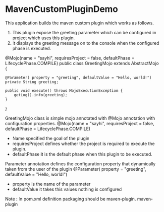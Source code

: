 # MavenCustomPluginDemo
This application builds the maven custom plugin which works as follows.

1. This plugin expose the greeting parameter which can be configured in project which uses this plugin.
2. It displays the greeting message on to the console when the configured phase is executed.

@Mojo(name = "sayhi", requiresProject = false, defaultPhase = LifecyclePhase.COMPILE)
public class GreetingMojo extends AbstractMojo {

    @Parameter( property = "greeting", defaultValue = "Hello, world!")
    private String greeting;

    public void execute() throws MojoExecutionException {
        getLog().info(greeting);
    }
}

GreetingMojo class is simple mojo annotated with @Mojo annotation with configuration properties.
@Mojo(name = "sayhi", requiresProject = false, defaultPhase = LifecyclePhase.COMPILE)

- Name specified the goal of the plugin
- requiresProject defines whether the project is required to execute the plugin.
- defaultPhase it is the default phase when this plugin to be executed.

Parameter annotation defines the configuration property that dynamically taken from the user of the plugin
@Parameter( property = "greeting", defaultValue = "Hello, world!")

- property is the name of the parameter
- defaultValue it takes this values nothing is configured

Note : In pom.xml definition packaging should be maven-plugin.
       <packaging>maven-plugin</packaging>

